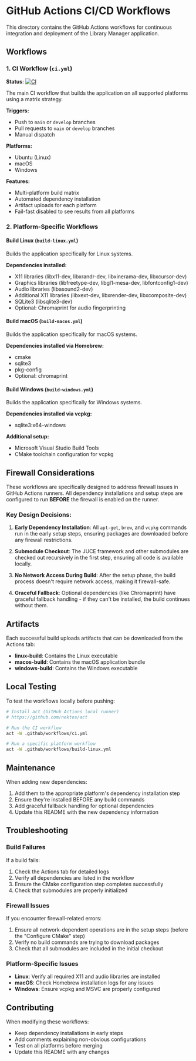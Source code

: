 # GitHub Actions CI/CD Workflows

This directory contains the GitHub Actions workflows for continuous integration and deployment of the Library Manager application.

## Workflows

### 1. CI Workflow (`ci.yml`)
**Status**: [![CI](https://github.com/djdistraction/Library_Manager/actions/workflows/ci.yml/badge.svg)](https://github.com/djdistraction/Library_Manager/actions/workflows/ci.yml)

The main CI workflow that builds the application on all supported platforms using a matrix strategy.

**Triggers:**
- Push to `main` or `develop` branches
- Pull requests to `main` or `develop` branches
- Manual dispatch

**Platforms:**
- Ubuntu (Linux)
- macOS
- Windows

**Features:**
- Multi-platform build matrix
- Automated dependency installation
- Artifact uploads for each platform
- Fail-fast disabled to see results from all platforms

### 2. Platform-Specific Workflows

#### Build Linux (`build-linux.yml`)
Builds the application specifically for Linux systems.

**Dependencies installed:**
- X11 libraries (libx11-dev, libxrandr-dev, libxinerama-dev, libxcursor-dev)
- Graphics libraries (libfreetype-dev, libgl1-mesa-dev, libfontconfig1-dev)
- Audio libraries (libasound2-dev)
- Additional X11 libraries (libxext-dev, libxrender-dev, libxcomposite-dev)
- SQLite3 (libsqlite3-dev)
- Optional: Chromaprint for audio fingerprinting

#### Build macOS (`build-macos.yml`)
Builds the application specifically for macOS systems.

**Dependencies installed via Homebrew:**
- cmake
- sqlite3
- pkg-config
- Optional: chromaprint

#### Build Windows (`build-windows.yml`)
Builds the application specifically for Windows systems.

**Dependencies installed via vcpkg:**
- sqlite3:x64-windows

**Additional setup:**
- Microsoft Visual Studio Build Tools
- CMake toolchain configuration for vcpkg

## Firewall Considerations

These workflows are specifically designed to address firewall issues in GitHub Actions runners. All dependency installations and setup steps are configured to run **BEFORE** the firewall is enabled on the runner.

### Key Design Decisions:

1. **Early Dependency Installation**: All `apt-get`, `brew`, and `vcpkg` commands run in the early setup steps, ensuring packages are downloaded before any firewall restrictions.

2. **Submodule Checkout**: The JUCE framework and other submodules are checked out recursively in the first step, ensuring all code is available locally.

3. **No Network Access During Build**: After the setup phase, the build process doesn't require network access, making it firewall-safe.

4. **Graceful Fallback**: Optional dependencies (like Chromaprint) have graceful fallback handling - if they can't be installed, the build continues without them.

## Artifacts

Each successful build uploads artifacts that can be downloaded from the Actions tab:

- **linux-build**: Contains the Linux executable
- **macos-build**: Contains the macOS application bundle
- **windows-build**: Contains the Windows executable

## Local Testing

To test the workflows locally before pushing:

```bash
# Install act (GitHub Actions local runner)
# https://github.com/nektos/act

# Run the CI workflow
act -W .github/workflows/ci.yml

# Run a specific platform workflow
act -W .github/workflows/build-linux.yml
```

## Maintenance

When adding new dependencies:

1. Add them to the appropriate platform's dependency installation step
2. Ensure they're installed BEFORE any build commands
3. Add graceful fallback handling for optional dependencies
4. Update this README with the new dependency information

## Troubleshooting

### Build Failures

If a build fails:

1. Check the Actions tab for detailed logs
2. Verify all dependencies are listed in the workflow
3. Ensure the CMake configuration step completes successfully
4. Check that submodules are properly initialized

### Firewall Issues

If you encounter firewall-related errors:

1. Ensure all network-dependent operations are in the setup steps (before the "Configure CMake" step)
2. Verify no build commands are trying to download packages
3. Check that all submodules are included in the initial checkout

### Platform-Specific Issues

- **Linux**: Verify all required X11 and audio libraries are installed
- **macOS**: Check Homebrew installation logs for any issues
- **Windows**: Ensure vcpkg and MSVC are properly configured

## Contributing

When modifying these workflows:

- Keep dependency installations in early steps
- Add comments explaining non-obvious configurations
- Test on all platforms before merging
- Update this README with any changes
